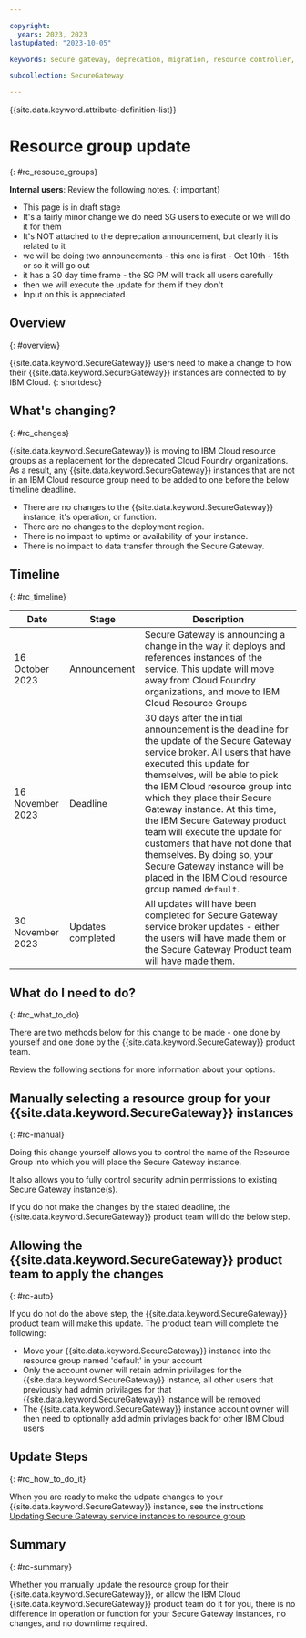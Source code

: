 ```yaml
---

copyright: 
  years: 2023, 2023
lastupdated: "2023-10-05"

keywords: secure gateway, deprecation, migration, resource controller, resource groups

subcollection: SecureGateway

---
```


{{site.data.keyword.attribute-definition-list}}


# Resource group update
{: #rc_resouce_groups}




**Internal users**: Review the following notes.
{: important}

- This page is in draft stage
- It's a fairly minor change we do need SG users to execute or we will do it for them
- It's NOT attached to the deprecation announcement, but clearly it is related to it
- we will be doing two announcements - this one is first - Oct 10th - 15th or so it will go out
- it has a 30 day time frame - the SG PM will track all users carefully
- then we will execute the update for them if they don't
- Input on this is appreciated


## Overview
{: #overview}

{{site.data.keyword.SecureGateway}} users need to make a change to how their {{site.data.keyword.SecureGateway}} instances are connected to by IBM Cloud.
{: shortdesc}

## What's changing?
{: #rc_changes}

{{site.data.keyword.SecureGateway}} is moving to IBM Cloud resource groups as a replacement for the deprecated Cloud Foundry organizations. As a result, any {{site.data.keyword.SecureGateway}} instances that are not in an IBM Cloud resource group need to be added to one before the below timeline deadline.

- There are no changes to the {{site.data.keyword.SecureGateway}} instance, it's operation, or function.
- There are no changes to the deployment region.
- There is no impact to uptime or availability of your instance.
- There is no impact to data transfer through the Secure Gateway.


## Timeline
{: #rc_timeline}


| Date | Stage | Description | 
| --- | --- | --- | 
| 16 October 2023 | Announcement | Secure Gateway is announcing a change in the way it deploys and references instances of the service. This update will move away from Cloud Foundry organizations, and move to IBM Cloud Resource Groups |
| 16 November 2023 | Deadline  | 30 days after the initial announcement is the deadline for the update of the Secure Gateway service broker. All users that have executed this update for themselves, will be able to pick the IBM Cloud resource group into which they place their Secure Gateway instance. At this time, the IBM Secure Gateway product team will execute the update for customers that have not done that themselves. By doing so, your Secure Gateway instance will be placed in the IBM Cloud resource group named `default`. |
| 30 November 2023 | Updates completed | All updates will have been completed for Secure Gateway service broker updates - either the users will have made them or the Secure Gateway Product team will have made them. |


## What do I need to do?
{: #rc_what_to_do}

There are two methods below for this change to be made - one done by yourself and one done by the {{site.data.keyword.SecureGateway}} product team.

Review the following sections for more information about your options.

## Manually selecting a resource group for your {{site.data.keyword.SecureGateway}} instances
{: #rc-manual}

Doing this change yourself allows you to control the name of the Resource Group into which you will place the Secure Gateway instance.

It also allows you to fully control security admin permissions to existing Secure Gateway instance(s).

If you do not make the changes by the stated deadline, the {{site.data.keyword.SecureGateway}} product team will do the below step.



## Allowing the {{site.data.keyword.SecureGateway}} product team to apply the changes
{: #rc-auto}

If you do not do the above step, the {{site.data.keyword.SecureGateway}} product team will make this update.
The product team will complete the following:

- Move your {{site.data.keyword.SecureGateway}} instance into the resource group named 'default' in your account
- Only the account owner will retain admin privilages for the {{site.data.keyword.SecureGateway}} instance, all other users that previously had admin privilages for that {{site.data.keyword.SecureGateway}} instance will be removed
- The {{site.data.keyword.SecureGateway}} instance account owner will then need to optionally add admin privlages back for other IBM Cloud users



## Update Steps
{: #rc_how_to_do_it}

When you are ready to make the udpate changes to your {{site.data.keyword.SecureGateway}} instance, see the instructions [Updating Secure Gateway service instances to resource group](/docs/SecureGateway?topic=SecureGateway-rc-update)


## Summary
{: #rc-summary}

Whether you manually update the resource group for their {{site.data.keyword.SecureGateway}}, or allow the IBM Cloud {{site.data.keyword.SecureGateway}} product team do it for you, there is no difference in operation or function for your Secure Gateway instances, no changes, and no downtime required.